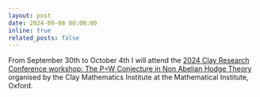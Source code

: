 ```yaml
---
layout: post
date: 2024-09-08 00:00:00
inline: true
related_posts: false
---
```


From September 30th to October 4th I will attend the [2024 Clay Research Conference workshop: The P=W Conjecture in Non Abelian Hodge Theory](https://www.claymath.org/events/the-pw-conjecture-in-non-abelian-hodge-theory/) organised by the Clay Mathematics Institute at the Mathematical Institute, Oxford.
